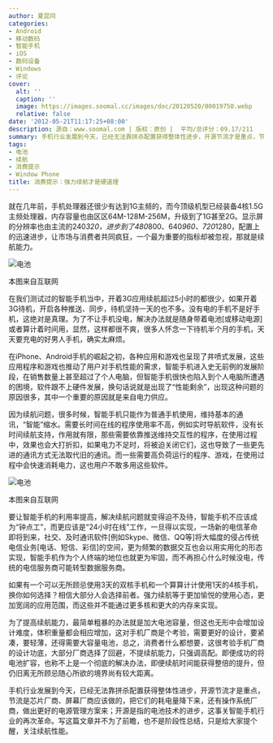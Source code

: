 ```yaml
---
author: 夏昆冈
categories:
- Android
- 移动数码
- 智能手机
- iOS
- 数码设备
- Windows
- 评论
cover:
  alt: ''
  caption: ''
  image: https://images.soomal.cc/images/doc/20120520/00019750.webp
  relative: false
date: '2012-05-21T11:17:25+08:00'
description: 源自：www.soomal.com | 版权：原创 |  平均/总评分：09.17/211
summary: 手机行业发展到今天，已经无法靠拼杀配置获得整体性进步，开源节流才是重点，节流是芯片厂商、屏幕厂商应该做的，把它们的耗电量降下来，还有操作系统厂商，做出更好的电源管理方案来；开源是指的电池技术的进步，这事关智能手机行业的再次革命。
tags:
- 电池
- 续航
- 消费提示
- Window Phone
title: 消费提示：强力续航才是硬道理
---
```


就在几年前，手机处理器还很少有达到1G主频的，而今顶级机型已经装备4核1.5G主频处理器，内存容量也由区区64M-128M-256M，升级到了1G甚至2G。显示屏的分辨率也由主流的240*320，进步到了480*800、640*960、720*1280，配置上的迅速进步，让市场与消费者共同疯狂，一个最为重要的指标却被忽视，那就是续航能力。



![电池](https://images.soomal.cc/images/doc/20120520/00019750.webp)

本图来自互联网



在我们测试过的智能手机当中，开着3G应用续航超过5小时的都很少，如果开着3G待机，开启各种推送、同步，待机坚持一天的也不多。没有电的手机不是好手机，这绝对是真理。为了不让手机没电，解决办法就是随身带着电池[或移动电源]或者算计着时间用，显然，这样都很不爽，很多人怀念一下待机半个月的手机，天天要充电的好男人手机，确实太麻烦。



在iPhone、Android手机的崛起之初，各种应用和游戏也呈现了井喷式发展，这些应用程序和游戏也推动了用户对手机性能的需求，智能手机进入史无前例的发展阶段，在销售数量上甚至超过了个人电脑，但智能手机很快也陷入到个人电脑所遭遇的困境，软件跟不上硬件发展，换句话说就是出现了“性能剩余”，出现这种问题的原因很多，其中一个重要的原因就是来自电力供应。



因为续航问题，很多时候，智能手机只能作为普通手机使用，维持基本的通讯，“智能”缩水。需要长时间在线的程序使用率不高，例如实时导航软件，没有长时间续航支持，作用就有限，那些需要依靠推送维持交互性的程序，在使用过程中，效果也会大打折扣，如果电力不足时，将被迫关闭它们，这也导致了一些更先进的通讯方式无法取代旧的通讯。而一些需要高负荷运行的程序、游戏，在使用过程中会快速消耗电力，这也用户不敢多用这些软件。



![电池](https://images.soomal.cc/images/doc/20120520/00019749.webp)

本图来自互联网



要让智能手机的利用率提高，解决续航问题就变得迫不及待，智能手机不应该成为“钟点工”，而更应该是“24小时在线”工作，一旦得以实现，一场新的电信革命即将到来，社交、及时通讯软件[例如Skype、微信、QQ等]将大幅度的侵占传统电信业务[电话、短信、彩信]的空间，更为频繁的数据交互也会以用实用化的形态实现，智能手机作为个人终端的地位也就更为牢固，而不再担心什么时候没电，传统的电信服务商可能转型数据服务商。



如果有一个可以无所顾忌使用3天的双核手机和一个算算计计使用1天的4核手机，换你如何选择？相信大部分人会选择前者。强力续航等于更加愉悦的使用心态，更加宽阔的应用范围，而这些并不能通过更多核和更大的内存来实现。



为了提高续航能力，最简单粗暴的办法就是加大电池容量，但这也无形中会增加设计难度，体积重量都会相应增加，这对手机厂商是个考验，需要更好的设计，要紧凑，要轻薄，还得需要大容量电池，总之，消费者什么都想要，这很考验手机厂商的设计功底，大部分厂商选择了回避，不提续航能力，只强调高配。即便成功的将电池扩容，也称不上是一个彻底的解决办法，即便续航时间能获得整倍的提升，但仍旧离无所顾忌随心所欲的境界尚有较大距离。



手机行业发展到今天，已经无法靠拼杀配置获得整体性进步，开源节流才是重点，节流是芯片厂商、屏幕厂商应该做的，把它们的耗电量降下来，还有操作系统厂商，做出更好的电源管理方案来；开源是指的电池技术的进步，这事关智能手机行业的再次革命。写这篇文章并不为了前瞻，也不是阶段性总结，只是给大家提个醒，关注续航性能。